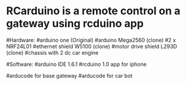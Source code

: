 # RCarduino is a remote control on a gateway using rcduino app

#Hardware:
#arduino one (Original)
#arduino Mega2560 (clone)
#2 x NRF24L01
#ethernet shield W5100 (clone)
#motor drive shield L293D (clone)
#chassis with 2 dc car engine

#Software:
#arduino IDE 1.6.1
#rcduino 1.0 app for iphone

#arducode for base gateway
#arducode for car bot

